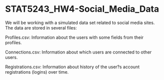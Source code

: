 # STAT5243_HW4-Social_Media_Data

We will be working with a simulated data set related to social media sites. The data are stored in several files:

Profiles.csv: Information about the users with some fields from their profiles.

Connections.csv: Information about which users are connected to other users.

Registrations.csv: Information about history of the user?s account registrations (logins) over time.